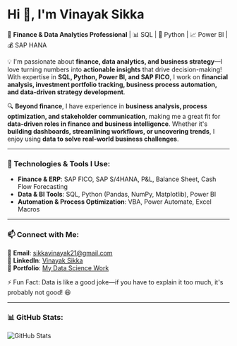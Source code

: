 # Hi 👋, I'm Vinayak Sikka  

🚀 **Finance & Data Analytics Professional** | 📊 SQL | 🐍 Python | 📈 Power BI | 💰 SAP HANA 

💡 I'm passionate about **finance, data analytics, and business strategy**—I love turning numbers into **actionable insights** that drive decision-making! With expertise in **SQL, Python, Power BI, and SAP FICO**, I work on **financial analysis, investment portfolio tracking, business process automation, and data-driven strategy development**.

🔍 **Beyond finance**, I have experience in **business analysis, process optimization, and stakeholder communication**, making me a great fit for **data-driven roles in finance and business intelligence**. Whether it's **building dashboards, streamlining workflows, or uncovering trends**, I enjoy using **data to solve real-world business challenges**. 

--- 

### 🔧 Technologies & Tools I Use:
- **Finance & ERP**: SAP FICO, SAP S/4HANA, P&L, Balance Sheet, Cash Flow Forecasting
- **Data & BI Tools**: SQL, Python (Pandas, NumPy, Matplotlib), Power BI  
- **Automation & Process Optimization**: VBA, Power Automate, Excel Macros  

---

### 📫 Connect with Me:
📩 **Email**: [sikkavinayak21@gmail.com](mailto:sikkavinayak21@gmail.com)  
🔗 **LinkedIn**: [Vinayak Sikka](https://www.linkedin.com/in/vinayak-sikka)  
🔗 **Portfolio**: [My Data Science Work](https://www.datascienceportfol.io/SikkaVinayak)   

⚡ Fun Fact: Data is like a good joke—if you have to explain it too much, it's probably not good! 😆 

---

### 📊 GitHub Stats:
![GitHub Stats](https://github-readme-stats.vercel.app/api?username=sikkavinayak&show_icons=true&theme=radical)
